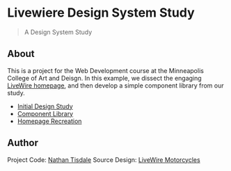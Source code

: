 # Livewiere Design System Study
> A Design System Study

## About

This is a project for the Web Development course at the Minneapolis College of Art and Deisgn. In this example, we dissect the engaging [LiveWire homepage](https://www.livewire.com), and then develop a simple component library from our study.

- [Initial Design Study](assets/livewire-design-system-study.pdf)
- [Component Library](https://natisdale.github.io/livewire/components/index.html)
- [Homepage Recreation](https://natisdale.github.io/livewire/)

## Author

Project Code: [Nathan Tisdale](www.tisdale.info)
Source Design: [LiveWire Motorcycles](https://www.livewire.com)
